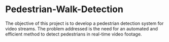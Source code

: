# Pedestrian-Walk-Detection
The objective of this project is to develop a pedestrian detection system for video streams. The problem addressed is the need for an automated and efficient method to detect pedestrians in real-time video footage.
